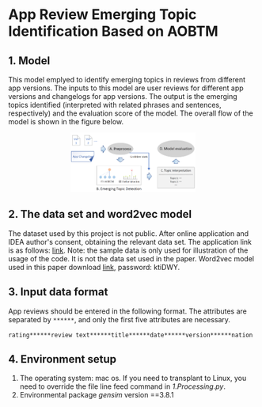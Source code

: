 # App Review Emerging Topic Identification Based on AOBTM

## 1. Model
This model emplyed to identify emerging topics in reviews from different app versions. The inputs to this model are user reviews for different app versions and changelogs for app versions. The output is the emerging topics identified (interpreted with related phrases and sentences, respectively) and the evaluation score of the model. The overall flow of the model is shown in the figure below.
<p align="center"><img width="50%" src="Framework.png" /></p>

## 2. The data set and word2vec model
The dataset used by this project is not public. After online application and IDEA author's consent, obtaining the relevant data set. The application link is as follows: [link](https://goo.gl/forms/nAAkSa5o5yrSIaPr2). Note: the sample data is only used for illustration of the usage of the code. It is not the data set used in the paper. Word2vec model used in this paper download [link](https://www.jianguoyun.com/p/DS-i2AMQgM-xCRjBzu0D ), password: ktiDWY.


## 3.  Input data format
App reviews should be entered in the following format. The attributes are separated by `******`, and only the first five attributes are necessary. 

```
rating******review text******title******date******version******nation
```
## 4. Environment setup
1. The operating system: mac os. If you need to transplant to Linux, you need to override the file line feed command in *1.Processing.py*.
2. Environmental package *gensim* version ==3.8.1
